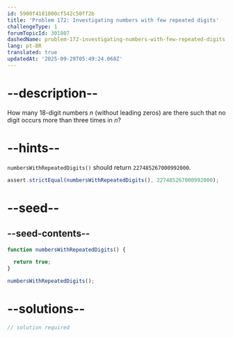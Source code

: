 ```yaml
---
id: 5900f4181000cf542c50ff2b
title: 'Problem 172: Investigating numbers with few repeated digits'
challengeType: 1
forumTopicId: 301807
dashedName: problem-172-investigating-numbers-with-few-repeated-digits
lang: pt-BR
translated: true
updatedAt: '2025-09-29T05:49:24.068Z'
---
```


# --description--

How many 18-digit numbers $n$ (without leading zeros) are there such that no digit occurs more than three times in $n$?

# --hints--

`numbersWithRepeatedDigits()` should return `227485267000992000`.

```js
assert.strictEqual(numbersWithRepeatedDigits(), 227485267000992000);
```

# --seed--

## --seed-contents--

```js
function numbersWithRepeatedDigits() {

  return true;
}

numbersWithRepeatedDigits();
```

# --solutions--

```js
// solution required
```

